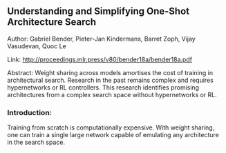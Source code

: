 ## Understanding and Simplifying One-Shot Architecture Search

Author: Gabriel Bender, Pieter-Jan Kindermans, Barret Zoph, Vijay Vasudevan, Quoc Le

Link: http://proceedings.mlr.press/v80/bender18a/bender18a.pdf

Abstract: Weight sharing across models amortises the cost of training in architectural search. Research in the past remains complex and requires hypernetworks or RL controllers. This research identifies promising architectures from a complex search space without hypernetworks or RL.

### Introduction:
Training from scratch is computationally expensive. With weight sharing, one can train a single large network capable of emulating any architecture in the search space.

